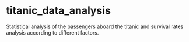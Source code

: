 # titanic_data_analysis
Statistical analysis of the passengers aboard the titanic and survival rates analysis according to different factors.
